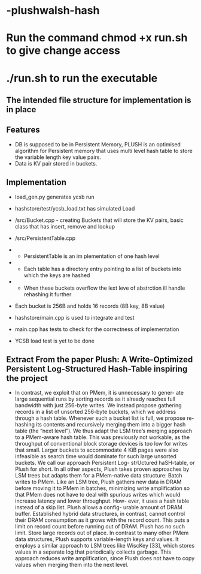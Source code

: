 # -plushwalsh-hash

# Run the command chmod +x run.sh to give change access
# ./run.sh to run the executable
## The intended file structure for implementation is in place


## Features
-  DB is supposed to be in Persistent Memory, PLUSH is an optimised algorithm for Persistent memory that uses multi level hash table to store the variable length key value pairs.
- Data is KV pair stored in buckets.





## Implementation

- load_gen.py generates ycsb run
- hashstore/test/ycsb_load.txt has simulated Load
- /src/Bucket.cpp - creating Buckets that will store the KV pairs, basic class that has insert, remove and lookup
- /src/PersistentTable.cpp 
- - PersistentTable is an im plementation of one hash level
- - Each table has a directory entry pointing to a list of buckets into which the keys are hashed
- - When these buckets overflow the lext leve of abstrction ill handle rehashing it further

- Each bucket is 256B and holds 16 records (8B key, 8B value)

- hashstore/main.cpp is used to integrate and test
- main.cpp has tests to check for the correctness of implementation
- YCSB load test is yet to be done

## Extract From the paper Plush: A Write-Optimized Persistent Log-Structured Hash-Table inspiring the project

- In contrast, we exploit that on PMem, it is unnecessary to gener- ate large sequential runs by sorting records as it already reaches full bandwidth with just 256-byte writes. We instead propose gathering records in a list of unsorted 256-byte buckets, which we address through a hash table. Whenever such a bucket list is full, we propose re-hashing its contents and recursively merging them into a bigger hash table (the “next level”). We thus adapt the LSM tree’s merging approach to a PMem-aware hash table. This was previously not workable, as the throughput of conventional block storage devices is too low for writes that small. Larger buckets to accommodate 4 KiB pages were also infeasible as search time would dominate for such large unsorted buckets. We call our approach Persistent Log- strUctured haSH-table, or Plush for short. In all other aspects, Plush takes proven approaches by LSM trees but adapts them for a PMem-native data structure:
Batch writes to PMem. Like an LSM tree, Plush gathers new data in DRAM before moving it to PMem in batches, minimizing write amplification so that PMem does not have to deal with spurious writes which would increase latency and lower throughput. How- ever, it uses a hash table instead of a skip list. Plush allows a config- urable amount of DRAM buffer. Established hybrid data structures, in contrast, cannot control their DRAM consumption as it grows with the record count. This puts a limit on record count before running out of DRAM. Plush has no such limit.
Store large records out of place. In contrast to many other PMem data structures, Plush supports variable-length keys and values. It employs a similar approach to LSM trees like WiscKey [33], which stores values in a separate log that periodically collects garbage. This approach reduces write amplification, since Plush does not have to copy values when merging them into the next level.

